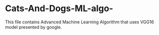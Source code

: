 # Cats-And-Dogs-ML-algo-
This file contains Advanced Machine Learning Algorithm that uses VGG16 model presented by google.
